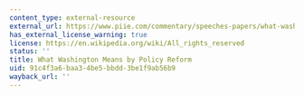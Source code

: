 ```yaml
---
content_type: external-resource
external_url: https://www.piie.com/commentary/speeches-papers/what-washington-means-policy-reform
has_external_license_warning: true
license: https://en.wikipedia.org/wiki/All_rights_reserved
status: ''
title: What Washington Means by Policy Reform
uid: 91c4f3a6-baa3-4be5-bbdd-3be1f9ab56b9
wayback_url: ''
---
```

